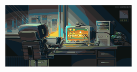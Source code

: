 <a href="https://www.linkedin.com/in/levani-melkoniani-5a60a2154/">
  <img src='animated-pixel-art.gif' align="center" style="width: 80%">
</a>